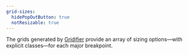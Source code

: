 ```yaml
---
grid-sizes:
  hidePopOutButton: true
  notResizable: true
---
```


The grids generated by [Gridifier](https://gridifier.web-dev.tools) provide an array of sizing options—with explicit classes—for each major breakpoint.
